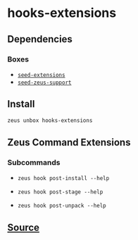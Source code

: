 
hooks-extensions
====================






## Dependencies
### Boxes
* [`seed-extensions`](seed-extensions.md)
* [`seed-zeus-support`](seed-zeus-support.md)




## Install
```bash
zeus unbox hooks-extensions
```



## Zeus Command Extensions

### Subcommands
* ```zeus hook post-install --help```

* ```zeus hook post-stage --help```

* ```zeus hook post-unpack --help```






## [Source](https://github.com/liquidapps-io/zeus-sdk/tree/master/boxes/groups/core/hooks-extensions)